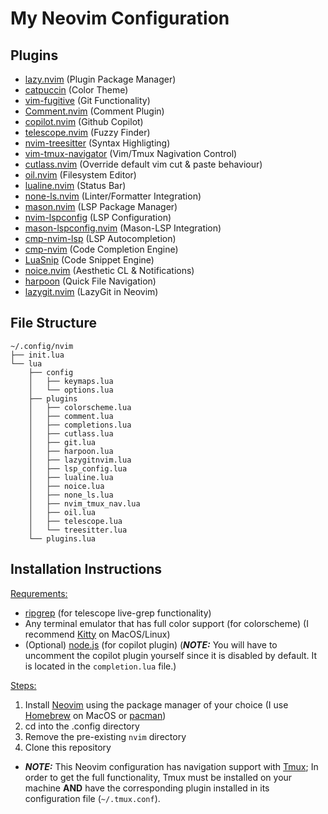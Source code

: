 # My Neovim Configuration

## Plugins
- [lazy.nvim](https://github.com/folke/lazy.nvim) (Plugin Package Manager)
- [catpuccin](https://github.com/catppuccin/nvim) (Color Theme)
- [vim-fugitive](https://github.com/tpope/vim-fugitive) (Git Functionality)
- [Comment.nvim](https://github.com/numToStr/Comment.nvim) (Comment Plugin)
- [copilot.nvim](https://github.com/github/copilot.vim) (Github Copilot)
- [telescope.nvim](https://github.com/nvim-telescope/telescope.nvim) (Fuzzy Finder)
- [nvim-treesitter](https://github.com/nvim-treesitter/nvim-treesitter) (Syntax Highligting)
- [vim-tmux-navigator](https://github.com/christoomey/vim-tmux-navigator) (Vim/Tmux Nagivation Control)
- [cutlass.nvim](https://github.com/gbprod/cutlass.nvim) (Override default vim cut & paste behaviour)
- [oil.nvim](https://github.com/stevearc/oil.nvim) (Filesystem Editor)
- [lualine.nvim](https://github.com/nvim-lualine/lualine.nvim) (Status Bar)
- [none-ls.nvim](https://github.com/nvimtools/none-ls.nvim) (Linter/Formatter Integration)
- [mason.nvim](https://github.com/williamboman/mason.nvim) (LSP Package Manager)
- [nvim-lspconfig](https://github.com/neovim/nvim-lspconfig) (LSP Configuration)
- [mason-lspconfig.nvim](https://github.com/williamboman/mason-lspconfig.nvim) (Mason-LSP Integration)
- [cmp-nvim-lsp](https://github.com/hrsh7th/cmp-nvim-lsp) (LSP Autocompletion)
- [cmp-nvim](https://github.com/hrsh7th/nvim-cmp) (Code Completion Engine)
- [LuaSnip](https://github.com/L3MON4D3/LuaSnip) (Code Snippet Engine)
- [noice.nvim](https://github.com/folke/noice.nvim) (Aesthetic CL & Notifications)
- [harpoon](https://github.com/ThePrimeagen/harpoon/tree/harpoon2) (Quick File Navigation)
- [lazygit.nvim](https://github.com/kdheepak/lazygit.nvim) (LazyGit in Neovim)


## File Structure
```
~/.config/nvim
├── init.lua
└── lua
    ├── config
    │   ├── keymaps.lua
    │   └── options.lua
    ├── plugins
    │   ├── colorscheme.lua
    │   ├── comment.lua
    │   ├── completions.lua
    │   ├── cutlass.lua
    │   ├── git.lua
    │   ├── harpoon.lua
    │   ├── lazygitnvim.lua
    │   ├── lsp_config.lua
    │   ├── lualine.lua
    │   ├── noice.lua
    │   ├── none_ls.lua
    │   ├── nvim_tmux_nav.lua
    │   ├── oil.lua
    │   ├── telescope.lua
    │   └── treesitter.lua
    └── plugins.lua
```

## Installation Instructions
<ins>Requrements:</ins>
  - [ripgrep](https://github.com/BurntSushi/ripgrep) (for telescope live-grep functionality)
  - Any terminal emulator that has full color support (for colorscheme) (I recommend [Kitty](https://sw.kovidgoyal.net/kitty/) on MacOS/Linux)
  - (Optional) [node.js](https://nodejs.org/en) (for copilot plugin) (***NOTE:*** You will have to uncomment the copilot plugin yourself since it is disabled by default. It is located in the `completion.lua` file.)
    
<ins>Steps:</ins>
1. Install [Neovim](https://neovim.io) using the package manager of your choice (I use [Homebrew](https://brew.sh) on MacOS or [pacman](https://wiki.archlinux.org/title/Pacman))
2. cd into the .config directory
3. Remove the pre-existing `nvim` directory
4. Clone this repository
- ***NOTE:*** This Neovim configuration has navigation support with [Tmux](https://github.com/tmux/tmux/wiki); In order to get the full functionality, Tmux must be installed on your machine **AND** have the corresponding plugin installed in its configuration file (`~/.tmux.conf`).
